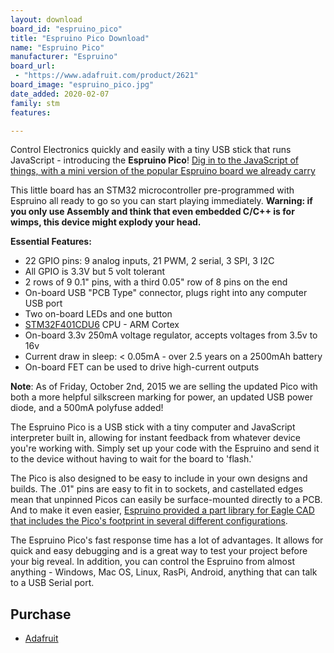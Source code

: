 ```yaml
---
layout: download
board_id: "espruino_pico"
title: "Espruino Pico Download"
name: "Espruino Pico"
manufacturer: "Espruino"
board_url:
 - "https://www.adafruit.com/product/2621"
board_image: "espruino_pico.jpg"
date_added: 2020-02-07
family: stm
features:

---
```


Control Electronics quickly and easily with a tiny USB stick that runs JavaScript - introducing the **Espruino Pico**! [Dig in to the JavaScript of things, with a mini version of the popular Espruino board we already carry](https://www.adafruit.com/product/1887)

This little board has an STM32 microcontroller pre-programmed with Espruino all ready to go so you can start playing immediately. **Warning: if you only use Assembly and think that even embedded C/C++ is for wimps, this device might explody your head.**

**Essential Features:**
 - 22 GPIO pins: 9 analog inputs, 21 PWM, 2 serial, 3 SPI, 3 I2C
- All GPIO is 3.3V but 5 volt tolerant
- 2 rows of 9 0.1" pins, with a third 0.05" row of 8 pins on the end
- On-board USB "PCB Type" connector, plugs right into any computer USB port
- Two on-board LEDs and one button
- [STM32F401CDU6](http://www.espruino.com/datasheets/STM32F401xD.pdf) CPU - ARM Cortex
- On-board 3.3v 250mA voltage regulator, accepts voltages from 3.5v to 16v
- Current draw in sleep: < 0.05mA - over 2.5 years on a 2500mAh battery
- On-board FET can be used to drive high-current outputs

**Note**: As of Friday, October 2nd, 2015 we are selling the updated Pico with both a more helpful silkscreen marking for power, an updated USB power diode, and a 500mA polyfuse added!

The Espruino Pico is a USB stick with a tiny computer and JavaScript interpreter built in, allowing for instant feedback from whatever device you're working with. Simply set up your code with the Espruino and send it to the device without having to wait for the board to 'flash.'

The Pico is also designed to be easy to include in your own designs and builds. The .01" pins are easy to fit in to sockets, and castellated edges mean that unpinned Picos can easily be surface-mounted directly to a PCB. And to make it even easier, [Espruino provided a part library for Eagle CAD that includes the Pico's footprint in several different configurations](https://github.com/espruino/EspruinoBoard/tree/master/Pico/Component).

The Espruino Pico's fast response time has a lot of advantages. It allows for quick and easy debugging and is a great way to test your project before your big reveal. In addition, you can control the Espruino from almost anything - Windows, Mac OS, Linux, RasPi, Android, anything that can talk to a USB Serial port.

## Purchase
* [Adafruit](https://www.adafruit.com/product/2621)
